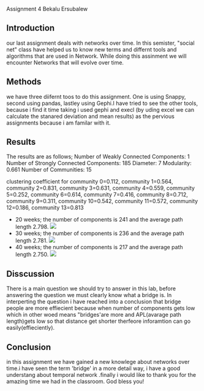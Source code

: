 Assignment 4
Bekalu Ersubalew

## Introduction
our last assignment deals with networks over time. In this semister, "social net" class have
helped us to know new terms and differnt tools and algorithms that are used in Network. 
While doing this assinment we will encounter Networks that will evolve over time.


## Methods
 we have three  diifernt toos to do this assignment. One is using Snappy, 
second using pandas, lastley using Gephi.I  have tried to see the other tools,
 because i find it time taking i used gephi and execl (by uding excel we can
calculate  the stanared deviation and mean results) as the pervious assignments 
because i am familar with it.

## Results

The results are as follows;
Number of Weakly Connected Components: 1
Number of Strongly Connected Components: 185
Diameter: 7
Modularity: 0.661
Number of Communities: 15

clustering coefficient for community 0=0.112, community 1=0.564, community 2=0.831, community 3=0.631, community 4=0.559, community 5=0.252, community 6=0.614, community 7=0.416, community 8=0.712, community 9=0.311, community 10=0.542, community 11=0.572, community 12=0.186, community 13=0.813

- 20 weeks; the number of components is 241 and the average path length 2.798.
![](20weekbekalu.png)
- 30 weeks; the number of components is 236 and the average path length 2.781.
![](30weekbekalu.png)
- 40 weeks; the number of components is 217 and the average path length 2.750.
![](40weekbekalu.png)


## Disscussion
There is a main question we should try to answer in this lab, 
before answering the question we must clearly know what a bridge is.
 In interperting the question i have reached into a conclusion that 
bridge people are more effiecient because when number of components gets low which in other woed means "bridges'are more and APL(avarage path length)gets low so that distance get shorter therfeore  inforamtion can go easily(effieciently).


## Conclusion
in this assignment we have gained a new knowlege about networks over time.i have seen the term 'bridge'
 in a more detail way, i have a good understang about temporal network .finally  i would like to thank you 
for the amazing time we had in the classroom. God bless you!



